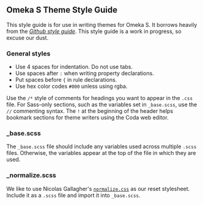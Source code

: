 ## Omeka S Theme Style Guide

This style guide is for use in writing themes for Omeka S. It borrows heavily from the _[Github style guide](http://primercss.io/)_. This style guide is a work in progress, so excuse our dust.

### General styles

* Use 4 spaces for indentation. Do not use tabs.
* Use spaces after `:` when writing property declarations.
* Put spaces before `{` in rule declarations.
* Use hex color codes `#000` unless using rgba.

Use the `/*` style of comments for headings you want to appear in the `.css` file. For Sass-only sections, such as the variables set in `_base.scss`, use the `//` commenting syntax. The `!` at the beginning of the header helps bookmark sections for theme writers using the Coda web editor.

### _base.scss

The `_base.scss` file should include any variables used across multiple `.scss` files. Otherwise, the variables appear at the top of the file in which they are used.

### _normalize.scss

We like to use Nicolas Gallagher's [`normalize.css`](http://necolas.github.io/normalize.css/) as our reset stylesheet. Include it as a `.scss` file and import it into `_base.scss`.